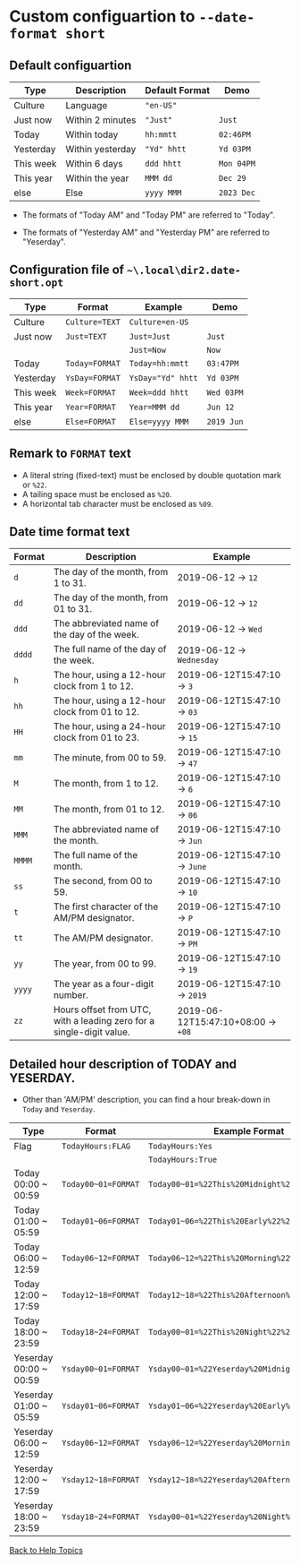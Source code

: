 # Custom configuartion to ```--date-format short```

## Default configuartion

| Type      | Description      | Default Format  | Demo        |
| ----      | -----------      | --------------  | -------        |
| Culture   | Language         | ```"en-US"```   |                |
| Just now  | Within 2 minutes | ```"Just"```    | ```Just```     |
| Today     | Within today     | ```hh:mmtt```   | ```02:46PM```  |
| Yesterday | Within yesterday | ```"Yd" hhtt``` | ```Yd 03PM```  |
| This week | Within 6 days    | ```ddd hhtt```  | ```Mon 04PM``` |
| This year | Within the year  | ```MMM dd```    | ```Dec 29```   |
| else      | Else             | ```yyyy MMM```  | ```2023 Dec``` |

* The formats of "Today AM" and "Today PM" are referred to "Today".

* The formats of "Yesterday AM" and "Yesterday PM" are referred to "Yeserday".


## Configuration file of ```~\.local\dir2.date-short.opt```

| Type      | Format              | Example               | Demo |
| ----      | -----------         | ------                | ---- |
| Culture   | ```Culture=TEXT```  | ```Culture=en-US```   | |
| Just now  | ```Just=TEXT```     | ```Just=Just```       | ```Just```     |
|           |                     | ```Just=Now```        | ```Now```      |
| Today     | ```Today=FORMAT```  | ```Today=hh:mmtt```   | ```03:47PM```  |
| Yesterday | ```YsDay=FORMAT```  | ```YsDay="Yd" hhtt``` | ```Yd 03PM```  |
| This week | ```Week=FORMAT```   | ```Week=ddd hhtt```   | ```Wed 03PM``` |
| This year | ```Year=FORMAT```   | ```Year=MMM dd```     | ```Jun 12```   |
| else      | ```Else=FORMAT```   | ```Else=yyyy MMM```   | ```2019 Jun``` |

## Remark to ```FORMAT``` text

* A literal string (fixed-text) must be enclosed by double quotation mark or ```%22```.
* A tailing space must be enclosed as ```%20```.
* A horizontal tab character must be enclosed as ```%09```.

## Date time format text

| Format | Description | Example |
| ------ | ----------- | ------- |
| ```d``` | The day of the month, from 1 to 31. | 2019-06-12 -> ```12``` |
| ```dd``` | The day of the month, from 01 to 31. | 2019-06-12 -> ```12``` |
| ```ddd``` | The abbreviated name of the day of the week. | 2019-06-12 -> ```Wed``` |
| ```dddd``` | The full name of the day of the week. | 2019-06-12 -> ```Wednesday``` |
| ```h``` | The hour, using a 12-hour clock from 1 to 12. | 2019-06-12T15:47:10 -> ```3``` |
| ```hh``` | The hour, using a 12-hour clock from 01 to 12. | 2019-06-12T15:47:10 -> ```03``` |
| ```HH``` | The hour, using a 24-hour clock from 01 to 23. | 2019-06-12T15:47:10 -> ```15``` |
| ```mm``` | The minute, from 00 to 59. | 2019-06-12T15:47:10 -> ```47``` |
| ```M``` | The month, from 1 to 12. | 2019-06-12T15:47:10 -> ```6``` |
| ```MM``` | The month, from 01 to 12. | 2019-06-12T15:47:10 -> ```06``` |
| ```MMM``` | The abbreviated name of the month. | 2019-06-12T15:47:10 -> ```Jun``` |
| ```MMMM``` | The full name of the month. | 2019-06-12T15:47:10 -> ```June``` |
| ```ss``` | The second, from 00 to 59. | 2019-06-12T15:47:10 -> ```10``` |
| ```t``` | The first character of the AM/PM designator. | 2019-06-12T15:47:10 -> ```P``` |
| ```tt``` | The AM/PM designator. | 2019-06-12T15:47:10 -> ```PM``` |
| ```yy``` | The year, from 00 to 99. | 2019-06-12T15:47:10 -> ```19``` |
| ```yyyy``` | The year as a four-digit number. | 2019-06-12T15:47:10 -> ```2019``` |
| ```zz``` | Hours offset from UTC, with a leading zero for a single-digit value. | 2019-06-12T15:47:10+08:00 -> ```+08``` |

## Detailed hour description of TODAY and YESERDAY.

* Other than 'AM/PM' description, you can find a hour break-down in ```Today``` and ```Yeserday```.


| Type | Format | Example Format | Example |
| ---- | ------ | -------------- | ------- |
| Flag | ```TodayHours:FLAG``` | ```TodayHours:Yes```  | |
|      |                       | ```TodayHours:True``` | |
| Today 00:00 ~ 00:59 | ```Today00~01=FORMAT``` | ```Today00~01=%22This%20Midnight%22%20%09``` | ```This Midnight``` |
| Today 01:00 ~ 05:59 | ```Today01~06=FORMAT``` | ```Today01~06=%22This%20Early%22%20h09``` | ```This Early 8``` |
| Today 06:00 ~ 12:59 | ```Today06~12=FORMAT``` | ```Today06~12=%22This%20Morning%22%20h%09``` | ```This Morning 11``` |
| Today 12:00 ~ 17:59 | ```Today12~18=FORMAT``` | ```Today12~18=%22This%20Afternoon%22%20h%09``` | ```This Afternoon 3``` |
| Today 18:00 ~ 23:59 | ```Today18~24=FORMAT``` | ```Today00~01=%22This%20Night%22%20h%09``` | ```This Night 11``` |
| Yeserday 00:00 ~ 00:59 | ```Ysday00~01=FORMAT``` | ```Ysday00~01=%22Yeserday%20Midnight%22%20%09``` | ```Yeserday Midnight``` |
| Yeserday 01:00 ~ 05:59 | ```Ysday01~06=FORMAT``` | ```Ysday01~06=%22Yeserday%20Early%22%20h09``` | ```Yeserday Early 8``` |
| Yeserday 06:00 ~ 12:59 | ```Ysday06~12=FORMAT``` | ```Ysday06~12=%22Yeserday%20Morning%22%20h%09``` | ```Yeserday Morning 11``` |
| Yeserday 12:00 ~ 17:59 | ```Ysday12~18=FORMAT``` | ```Ysday12~18=%22Yeserday%20Afternoon%22%20h%09``` | ```Yeserday Afternoon 3``` |
| Yeserday 18:00 ~ 23:59 | ```Ysday18~24=FORMAT``` | ```Ysday00~01=%22Yeserday%20Night%22%20h%09``` | ```Yeserday Night 11``` |




[Back to Help Topics](https://github.com/ck-yung/dir2cs/blob/main/docs/HELP.md)
